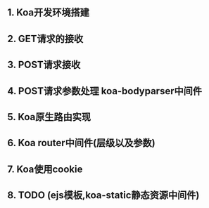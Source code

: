 ## 1. Koa开发环境搭建

## 2. GET请求的接收

## 3. POST请求接收

## 4. POST请求参数处理 koa-bodyparser中间件

## 5. Koa原生路由实现

## 6. Koa router中间件(层级以及参数)

## 7. Koa使用cookie

## 8. TODO (ejs模板,koa-static静态资源中间件)